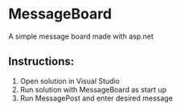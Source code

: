 # MessageBoard
A simple message board made with asp.net

## Instructions:
1. Open solution in Visual Studio
2. Run solution with MessageBoard as start up
3. Run MessagePost and enter desired message
